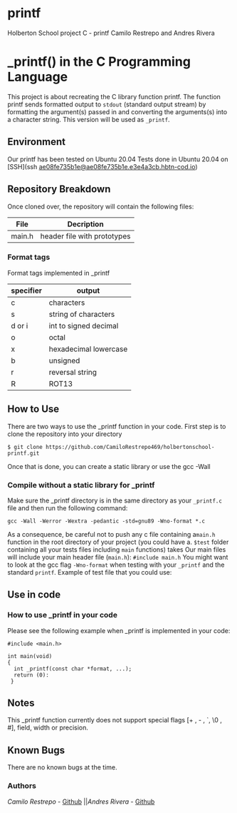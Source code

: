 # printf
Holberton School project C - printf
Camilo Restrepo and Andres Rivera

# _printf() in the C Programming Language
This project is about recreating the C library function printf. The function printf sends formatted output to `stdout` (standard output stream) by formatting the argument(s) passed in and converting the arguments(s) into a character string. This version will be used as `_printf`.

## Environment
Our printf has been tested on Ubuntu 20.04
Tests done in Ubuntu 20.04  on [SSH](ssh ae08fe735b1e@ae08fe735b1e.e3e4a3cb.hbtn-cod.io)

## Repository Breakdown
Once cloned over, the repository will contain the following files:

|   **File**    |  **Decription**                       |
|---------------|---------------------------------------|
|      main.h   | header file with prototypes           |



### Format tags
Format tags implemented in _printf

| **specifier** | **output**                            |
|---------------|---------------------------------------|
| c             | characters                            |
| s             | string of characters                  |
| d or i        | int to signed decimal                 |
| o             | octal					|
| x		| hexadecimal lowercase			|
| b		| unsigned    				|
| r		| reversal string			|
| R		| ROT13	   				|

## How to Use
There are two ways to use the _printf function in your code.
First step is to clone the repository into your directory
```
$ git clone https://github.com/CamiloRestrepo469/holbertonschool-printf.git
```
Once that is done, you can create a static library or use the gcc -Wall


### Compile without a static library for _printf
Make sure the _printf directory is in the same directory as your `_printf.c` file and then run the following command:
```
gcc -Wall -Werror -Wextra -pedantic -std=gnu89 -Wno-format *.c 
```
As a consequence, be careful not to push any c file containing a`main.h` function in the root directory of your project (you could have a. `$test` folder containing all your tests files including `main` functions) takes
Our main files will include your main header file (`main.h`): `#include main.h`
You might want to look at the gcc flag `-Wno-format` when testing with your `_printf` and the standard `printf`. Example of test file that you could use: 

## Use in code
### How to use _printf in your code
Please see the following example when _printf is implemented in your code:

```
#include <main.h>

int main(void)
{
  int _printf(const char *format, ...);
  return (0):
 }
```

## Notes
This _printf function currently does not support special flags [+ , - , `, \0 , #], field, width or precision.

## Known Bugs
There are no known bugs at the time.

### Authors

*Camilo Restrepo* - [Github](https://github.com/CamiloRestrepo469/) 
||*Andres Rivera* - [Github](https://github.com/andresrivera/) 

